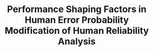 ---
title: "Performance Shaping Factors in Human Error Probability Modification of Human Reliability Analysis"
collection: publications
category: journals
venue: "International Journal of Occupational Safety and Ergonomics"
paperurl: "https://doi.org/10.1080/10803548.2018.1498655"
---